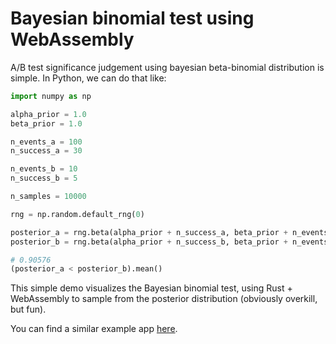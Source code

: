 # Bayesian binomial test using WebAssembly

A/B test significance judgement using bayesian beta-binomial distribution is simple. In Python, we can do that like:
```python
import numpy as np

alpha_prior = 1.0
beta_prior = 1.0

n_events_a = 100
n_success_a = 30

n_events_b = 10
n_success_b = 5

n_samples = 10000

rng = np.random.default_rng(0)

posterior_a = rng.beta(alpha_prior + n_success_a, beta_prior + n_events_a - n_success_a, size=n_samples)
posterior_b = rng.beta(alpha_prior + n_success_b, beta_prior + n_events_b - n_success_b, size=n_samples)

# 0.90576
(posterior_a < posterior_b).mean()
```

This simple demo visualizes the Bayesian binomial test, using Rust + WebAssembly to sample from the posterior distribution (obviously overkill, but fun).

You can find a similar example app [here](https://making.lyst.com/bayesian-calculator/).